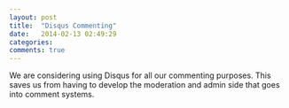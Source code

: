 ```yaml
---
layout: post
title:  "Disqus Commenting"
date:   2014-02-13 02:49:29
categories:
comments: true
---
```


We are considering using Disqus for all our commenting purposes.  This saves us from having to develop the moderation and admin side that goes into comment systems.  
